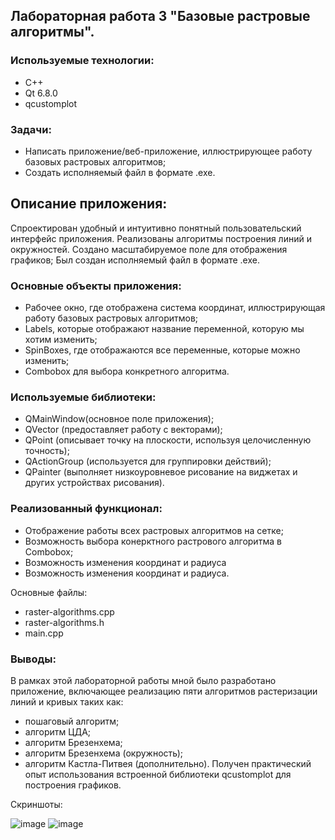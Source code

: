## Лабораторная работа 3 "Базовые растровые алгоритмы".

### Используемые технологии:
  * C++
  * Qt 6.8.0
  * qcustomplot

### Задачи:
  * Написать приложение/веб-приложение, иллюстрирующее работу базовых растровых алгоритмов;
  * Создать исполняемый файл в формате .exe. 

## Описание приложения:
Спроектирован удобный и интуитивно понятный пользовательский интерфейс приложения.
Реализованы алгоритмы построения линий и окружностей.
Создано масштабируемое поле для отображения графиков;
Был создан исполняемый файл в формате .exe.

### Основные объекты приложения:
  * Рабочее окно, где отображена система координат, иллюстрирующая работу базовых растровых алгоритмов;  
  * Labels, которые отображают название переменной, которую мы хотим изменить;
  * SpinBoxes, где отображаются все переменные, которые можно изменить;
  * Combobox для выбора конкретного алгоритма.

### Используемые библиотеки:
  * QMainWindow(основное поле приложения);
  * QVector (предоставляет работу с векторами);
  * QPoint (описывает точку на плоскости, используя целочисленную точность);
  * QActionGroup (используется для группировки действий);
  * QPainter (выполняет низкоуровневое рисование на виджетах и других устройствах рисования).

### Реализованный функционал:
  * Отображение работы всех растровых алгоритмов на сетке;
  * Возможность выбора конерктного растрового алгоритма в Combobox;
  * Возможность изменения координат и радиуса
  * Возможность изменения координат и радиуса.
  
Основные файлы:

  - raster-algorithms.cpp
  - raster-algorithms.h
  - main.cpp
  
### Выводы:
В рамках этой лабораторной работы мной было разработано приложение, включающее реализацию пяти алгоритмов 
растеризации линий и кривых таких как:
* пошаговый алгоритм;
* алгоритм ЦДА;
* алгоритм Брезенхема;
* алгоритм Брезенхема (окружность);
* алгоритм Кастла-Питвея (дополнительно).
Получен практический опыт использования встроенной библиотеки qcustomplot для построения графиков.

Скриншоты:

![image](https://github.com/user-attachments/assets/6aba8954-b3b5-48d5-abdc-cdcc48073f53)
![image](https://github.com/user-attachments/assets/563c5ea4-f3f5-4a9e-8489-718fe4602260)



